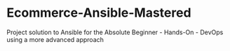 # Ecommerce-Ansible-Mastered
Project solution to Ansible for the Absolute Beginner - Hands-On - DevOps using a more advanced approach
